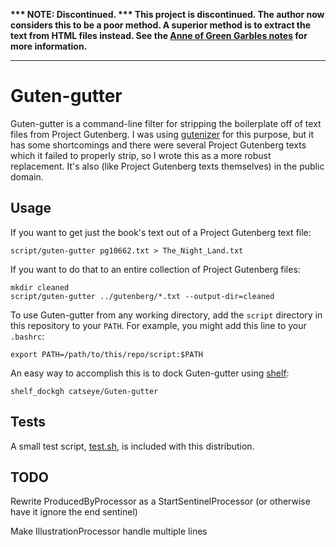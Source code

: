 **\*\*\* NOTE: Discontinued. \*\*\* This project is discontinued.
The author now considers this to be a poor method.  A superior
method is to extract the text from HTML files instead.  See the
[Anne of Green Garbles notes](https://github.com/catseye/NaNoGenMo-Entries-2019/tree/master/Anne%20of%20Green%20Garbles#related-work)
for more information.**

- - - -

Guten-gutter
============

Guten-gutter is a command-line filter for stripping the boilerplate off of
text files from Project Gutenberg.  I was using [gutenizer][] for this
purpose, but it has some shortcomings and there were several Project Gutenberg
texts which it failed to properly strip, so I wrote this as a more robust
replacement.  It's also (like Project Gutenberg texts themselves) in the
public domain.

Usage
-----

If you want to get just the book's text out of a Project Gutenberg text file:

    script/guten-gutter pg10662.txt > The_Night_Land.txt

If you want to do that to an entire collection of Project Gutenberg files:

    mkdir cleaned
    script/guten-gutter ../gutenberg/*.txt --output-dir=cleaned

To use Guten-gutter from any working directory, add the `script` directory in
this repository to your `PATH`.  For example, you might add this line to your
`.bashrc`:

    export PATH=/path/to/this/repo/script:$PATH

An easy way to accomplish this is to dock Guten-gutter using [shelf][]:

    shelf_dockgh catseye/Guten-gutter

Tests
-----

A small test script, [test.sh](test.sh), is included with this distribution.

TODO
----

Rewrite ProducedByProcessor as a StartSentinelProcessor (or otherwise
have it ignore the end sentinel)

Make IllustrationProcessor handle multiple lines

[Falderal]:     http://catseye.tc/node/Falderal
[shelf]:        http://catseye.tc/node/shelf
[gutenizer]:    https://github.com/okfn/gutenizer
